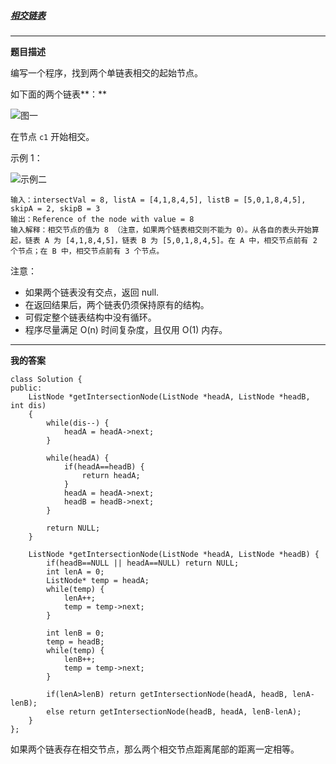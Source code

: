 #####  [相交链表](https://leetcode-cn.com/problems/intersection-of-two-linked-lists/)

****

**题目描述**

编写一个程序，找到两个单链表相交的起始节点。

如下面的两个链表**：**

![图一](https://assets.leetcode-cn.com/aliyun-lc-upload/uploads/2018/12/14/160_statement.png)

在节点 `c1` 开始相交。

示例 1：

![示例二](https://assets.leetcode.com/uploads/2018/12/13/160_example_1.png)

```
输入：intersectVal = 8, listA = [4,1,8,4,5], listB = [5,0,1,8,4,5], skipA = 2, skipB = 3
输出：Reference of the node with value = 8
输入解释：相交节点的值为 8 （注意，如果两个链表相交则不能为 0）。从各自的表头开始算起，链表 A 为 [4,1,8,4,5]，链表 B 为 [5,0,1,8,4,5]。在 A 中，相交节点前有 2 个节点；在 B 中，相交节点前有 3 个节点。
```

注意：

- 如果两个链表没有交点，返回 null.
- 在返回结果后，两个链表仍须保持原有的结构。
- 可假定整个链表结构中没有循环。
- 程序尽量满足 O(n) 时间复杂度，且仅用 O(1) 内存。

****

**我的答案**

```
class Solution {
public:
    ListNode *getIntersectionNode(ListNode *headA, ListNode *headB, int dis)
    {
        while(dis--) {
            headA = headA->next;
        }

        while(headA) {
            if(headA==headB) {
                return headA;
            }
            headA = headA->next;
            headB = headB->next;
        }

        return NULL;
    }

    ListNode *getIntersectionNode(ListNode *headA, ListNode *headB) {
        if(headB==NULL || headA==NULL) return NULL;
        int lenA = 0;
        ListNode* temp = headA;
        while(temp) {
            lenA++;
            temp = temp->next;
        }

        int lenB = 0;
        temp = headB;
        while(temp) {
            lenB++;
            temp = temp->next;
        }

        if(lenA>lenB) return getIntersectionNode(headA, headB, lenA-lenB);
        else return getIntersectionNode(headB, headA, lenB-lenA);
    }
};
```

如果两个链表存在相交节点，那么两个相交节点距离尾部的距离一定相等。